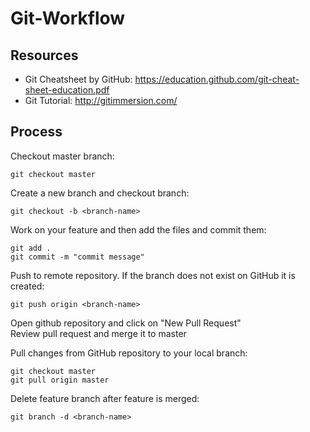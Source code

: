 # Git-Workflow

## Resources

- Git Cheatsheet by GitHub: https://education.github.com/git-cheat-sheet-education.pdf
- Git Tutorial: http://gitimmersion.com/

## Process

Checkout master branch: 
    
    git checkout master

Create a new branch and checkout branch: 
    
    git checkout -b <branch-name>

Work on your feature and then add the files and commit them: 
    
    git add .
    git commit -m "commit message"

Push to remote repository. If the branch does not exist on GitHub it is created: 
    
    git push origin <branch-name>

Open github repository and click on "New Pull Request"  
Review pull request and merge it to master

Pull changes from GitHub repository to your local branch:
    
    git checkout master
    git pull origin master

Delete feature branch after feature is merged:

    git branch -d <branch-name>
